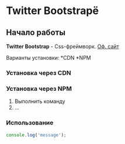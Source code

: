 # Twitter Bootstrapё

## Начало работы 
**Twitter Bootstrap** - Css-фреймворк. [Оф. сайт](https://getbootstrap.com)

Варианты установки:
*CDN
*NPM

### Установка через CDN 

### Установка через NPM

1. Выполнить команду
2. ...

### Использование

```javascript
console.log('message');
```


